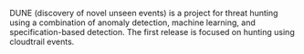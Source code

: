 DUNE (discovery of novel unseen events) is a project for threat hunting using a combination of anomaly detection, machine learning, and specification-based detection. The first release is focused on hunting using cloudtrail events.